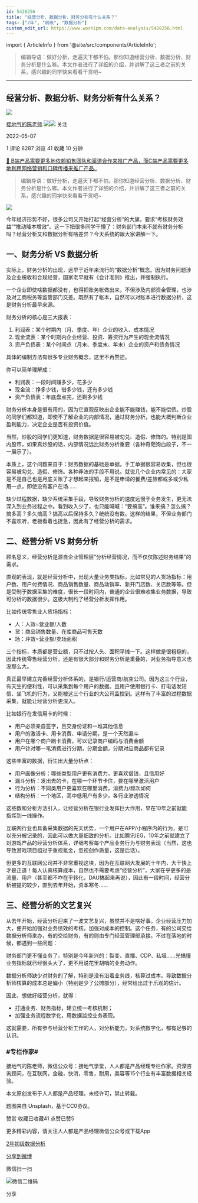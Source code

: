 ```yaml
---
id: 5428256
title: "经营分析、数据分析、财务分析有什么关系？"
tags: ["2年", "初级", "数据分析"]
custom_edit_url: https://www.woshipm.com/data-analysis/5428256.html
---
```

import { ArticleInfo } from '@site/src/components/ArticleInfo';

<ArticleInfo
    author="接地气的陈老师"
    authorLink="https://www.woshipm.com/u/773891"
    published="2022-05-07"
    views={8287}
    comments={1}
    collects={41}
/>

> 编辑导语：做好分析，走遍天下都不怕。那你知道经营分析、数据分析、财务分析是什么嘛。本文作者进行了详细的介绍，并讲解了这三者之前的关系，感兴趣的同学快来看看干货吧~

---

## 经营分析、数据分析、财务分析有什么关系？

[![](https://image.woshipm.com/wp-files/2019/08/0GkAbc8ZooEsibtWEUNO.png!/both/72x72)](https://www.woshipm.com/u/773891)

[接地气的陈老师](https://www.woshipm.com/u/773891) ![](https://static.woshipm.com/tag/1121_1@2x.png)![](https://static.woshipm.com/tag/2103_1@2x.png) 关注

2022-05-07

1 评论 8287 浏览 41 收藏 10 分钟

[🔗 B端产品需要更多地依赖销售团队和渠道合作来推广产品，而C端产品需要更多地利用网络营销和口碑传播来推广产品..](https://ke.qidianla.com/courses/bcpm)

> 编辑导语：做好分析，走遍天下都不怕。那你知道经营分析、数据分析、财务分析是什么嘛。本文作者进行了详细的介绍，并讲解了这三者之前的关系，感兴趣的同学快来看看干货吧~

![](https://image.yunyingpai.com/wp/2022/05/R56XLKzPJmtqyjfkDrla.png)

今年经济形势不好，很多公司又开始打起“经营分析”的大旗，要求“考核财务效益”“推动降本增效”。这一下把很多同学干懵了：财务部门本来不就有财务分析吗？经营分析又和数据分析有啥差异？今天系统的跟大家讲解一下。

## 一、财务分析 VS 数据分析

实际上，财务分析的出现，远早于近年来流行的“数据分析”概念。因为财务问题涉及企业税收和合规经营，国家老早就有《会计准则》推出，并强制执行。

一个企业即使啥数据都没有，也得把账务帐做出来，不但涉及内部资金管理，也涉及对工商税务等监管部门交差。既然有了帐本，自然可以对账本进行数据分析，这是财务分析最早来源。

财务分析的核心是三大报表：

1.  利润表：某个时期内（月、季度、年）企业的收入、成本情况
2.  现金流表：某个时期内企业经营、投资、筹资行为产生的现金流情况
3.  资产负债表：某个时间点（月末、季度末、年末）企业的资产和债务情况

具体的编制方法有很多专业财务概念，这里不再赘述。

你可以简单理解成：

*   利润表：一段时间赚多少，花多少
*   现金流：挣多少钱，借多少钱，还有多少钱
*   资产负债表：年底盘点完，还剩多少钱

财务分析本身是很有用的，因为它直观反映出企业能不能赚钱，能不能偿债。炒股的同学们都知道，即使不了解企业的内部情况，通过财务分析，也能大概判断企业盈利能力，决定企业是否有投资价值。

当然，炒股的同学们更知道，财务数据是很容易被勾兑、造假、修饰的。特别是国内股市，如果真炒股的话，内部情况远比财务分析重要（各种奇葩狗血段子，不一一展示了）。

本质上，这个问题来自于：财务数据的基础是单据，手工单据很容易收集，但也很容易被勾兑、造假、修饰。各种非法的手段不用说。就说几个企业内常见的：大家是不是自己也是月底关账了才想起来报销，是不是申请的餐费/差旅都或多或少私用一点，即使没有客户在场……

缺少过程数据，缺少系统采集手段，导致财务分析的速度远慢于业务发生，更无法深入到业务过程之中。看到收入少了，也只能喊喊：“要搞高”。谁来搞？怎么搞？搞多高？多久搞高？搞高以后保持多久？统统没有数。这样的结果，不但业务部门不喜欢听，老板看着也捉急，因此有了经营分析的需求。

## 二、经营分析 VS 财务分析

顾名思义，经营分析是源自企业管理层”分析经营情况，而不仅仅陈述财务结果”的需求。

直观的表现，就是经营分析中，出现大量业务类指标，比如常见的人货场指标：用户数、用户付费情况、商品销售数量、商品动销率、新开门店数、关店数等等。但是受制于数据采集的难度，很长一段时间内，普通的企业很难收集业务数据，导致可分析的数据很少。这极大制约了经营分析发挥作用。

比如传统零售业人货场指标：

*   人：人效=营业额/人数
*   货：商品销售数量、在库商品可售天数
*   场：坪效=营业额/卖场面积

三个指标，本质都是营业额，只不过按人头、面积平摊一下。这样做是很粗糙的，因此传统零售经营分析，还是有很大部分和财务分析是重叠的，对业务指导意义也没那么大。

真正最早建立完善经营分析体系的，是银行/运营商/航空公司。因为这三个行业，有天生的便利性，可以采集到每个用户的数据。且用户使用银行卡、打电话发短信、坐飞机的行为，又能被这三个行业的大公司监控到。这样有了丰富的过程数据采集，就能让经营分析更深入。

比如银行在发信用卡的时候：

*   用户必须亲自签字，且交身份证和一堆其他信息
*   用户的激活卡、用卡消费、申请分期，是一个天然漏斗
*   用户在哪个商户刷卡消费，可以记录商户编码与消费金额
*   用户针对哪一笔消费进行分期，分期金额，分期对应商品都有记录

这些丰富的数据，衍生出大量分析点：

*   用户画像分析：哪些类型用户更有消费力，更喜欢借钱，且信用好
*   漏斗分析：发出去的卡，在哪一个环节卡住，要在哪里激活用户
*   行为分析：不同类用户更喜欢在哪里消费，消费力/频次如何
*   结构分析：一个地区，高中低用户有多少，各行业渗透情况

这些数和分析方法引入，让经营分析在银行业发挥巨大作用，早在10年之前就能指挥到一线操作。

互联网行业也具备采集数据的先天优势，一个用户在APP/小程序内的行为，是可以充分被记录的，因此可以做大量细致的分析。比如腾讯IEG，10年之前就建立了对游戏产品的经营分析体系，详细考察每个产品业务行为与财务表现（当然，这也导致游戏项目组过于重视氪金，忽视创作质量，这是后话）。

但更多的互联网公司并不非常重视这块，因为在互联网大发展的十年内，大干快上才是正道！每人认真核算成本，自然也不需要考虑“经营分析”，大家在乎更多的是流量、用户（甚至都不咋在乎转化，DAU搞起来再说），因此有一段时间，经营分析被提的较少，直到去年开始，资本寒冬……

## 三、经营分析的文艺复兴

从去年开始，经营分析迎来了一波文艺复兴，虽然并不是啥好事。企业经营压力加大，便开始加强对业务绩效的考核，加强对成本的控制。这个任务，有的公司交给数据分析师来办，有的交给财务，有的则由专门经营管理部承接。不过在落地的时候，都遇到一些问题：

财务部门更不懂业务了，特别是今年新兴的：裂变、直播、CDP、私域……光搞懂业务指标就已经很头大了，更不用说花里胡哨的业务动作。

数据分析师缺少对财务的了解，特别是没有沿着业务线，核算过成本。导致数据分析师核算的成本总是偏小（特别是少了公摊部分），经常给出过于乐观的估计。

因此，想做好经营分析，就得：

*   打通业务、财务指标，建立统一考核机制；
*   加强业务流程数字化，用数据监控业务表现。

这就需要，所有参与经营分析工作的人，对分析能力，对系统数字化，都有足够的认识。

### #专栏作家#

接地气的陈老师，微信公众号：接地气学堂，人人都是产品经理专栏作家。资深咨询顾问，在互联网，金融，快消，零售，耐用，美容等15个行业有丰富数据相关经验。

本文原创发布于人人都是产品经理。未经许可，禁止转载。

题图来自 Unsplash，基于CC0协议。

赞赏 收藏已收藏41 点赞已赞5

更多精彩内容，请关注人人都是产品经理微信公众号或下载App

[2年](https://www.woshipm.com/tag/2%e5%b9%b4)[初级](https://www.woshipm.com/tag/%e5%88%9d%e7%ba%a7)[数据分析](https://www.woshipm.com/tag/%e6%95%b0%e6%8d%ae%e5%88%86%e6%9e%90)

[分享到微博](https://service.weibo.com/share/share.php?appkey=2775287854&title=经营分析、数据分析、财务分析有什么关系？&url=https://www.woshipm.com/data-analysis/5428256.html&pic=https://image.yunyingpai.com/wp/2022/05/R56XLKzPJmtqyjfkDrla.png)

微信扫一扫

![微信二维码](https://api.pwmqr.com/qrcode/create/?url=https://www.woshipm.com/data-analysis/5428256.html)

分享